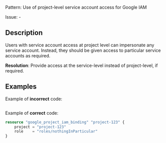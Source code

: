 Pattern: Use of project-level service account access for Google IAM

Issue: -

## Description

Users with service account access at project level can impersonate any service account. Instead, they should be given access to particular service accounts as required.

**Resolution**: Provide access at the service-level instead of project-level, if required.

## Examples

Example of **incorrect** code:

```terraform

```

Example of **correct** code:

```terraform
resource "google_project_iam_binding" "project-123" {
	project = "project-123"
	role    = "roles/nothingInParticular"
}
```